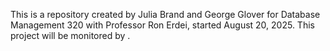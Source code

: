 This is a repository created by Julia Brand and George Glover for Database Management 320 with Professor Ron Erdei, started August 20, 2025. 
This project will be monitored by . 




